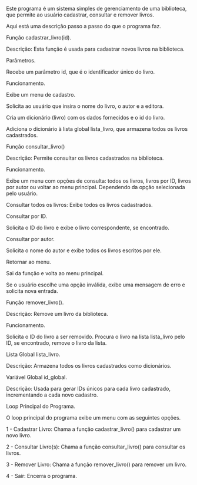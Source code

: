 Este programa é um sistema simples de gerenciamento de uma biblioteca, que permite ao usuário cadastrar, consultar e remover livros. 

Aqui está uma descrição passo a passo do que o programa faz.

Função cadastrar_livro(id).

Descrição: Esta função é usada para cadastrar novos livros na biblioteca.

Parâmetros.

Recebe um parâmetro id, que é o identificador único do livro.

Funcionamento.

Exibe um menu de cadastro.

Solicita ao usuário que insira o nome do livro, o autor e a editora.

Cria um dicionário (livro) com os dados fornecidos e o id do livro.

Adiciona o dicionário à lista global lista_livro, que armazena todos os livros cadastrados.

Função consultar_livro()

Descrição: Permite consultar os livros cadastrados na biblioteca.

Funcionamento.

Exibe um menu com opções de consulta: todos os livros, livros por ID, livros por autor ou voltar ao menu principal. Dependendo da opção selecionada pelo usuário.

Consultar todos os livros: Exibe todos os livros cadastrados.

Consultar por ID.

Solicita o ID do livro e exibe o livro correspondente, se encontrado.

Consultar por autor.

Solicita o nome do autor e exibe todos os livros escritos por ele.

Retornar ao menu.

Sai da função e volta ao menu principal.

Se o usuário escolhe uma opção inválida, exibe uma mensagem de erro e solicita nova entrada.

Função remover_livro().

Descrição: Remove um livro da biblioteca.

Funcionamento.

Solicita o ID do livro a ser removido. Procura o livro na lista lista_livro pelo ID, se encontrado, remove o livro da lista.

Lista Global lista_livro.

Descrição: Armazena todos os livros cadastrados como dicionários.

Variável Global id_global.

Descrição: Usada para gerar IDs únicos para cada livro cadastrado, incrementando a cada novo cadastro.

Loop Principal do Programa.

O loop principal do programa exibe um menu com as seguintes opções.

1 - Cadastrar Livro: Chama a função cadastrar_livro() para cadastrar um novo livro.

2 - Consultar Livro(s): Chama a função consultar_livro() para consultar os livros.

3 - Remover Livro: Chama a função remover_livro() para remover um livro.

4 - Sair: Encerra o programa.
